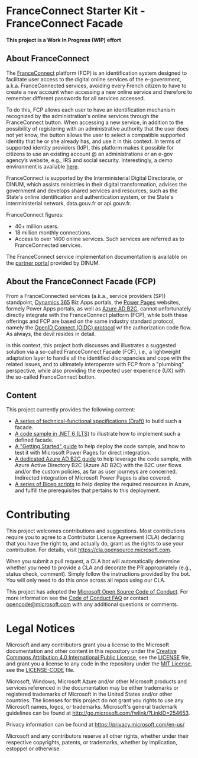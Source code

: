 # FranceConnect Starter Kit - FranceConnect Facade

**This project is a Work In Progress (WIP) effort**

## About FranceConnect

The [FranceConnect](https://franceconnect.gouv.fr) platform (FCP) is an identification system designed to facilitate user access to the digital online services of the e-government, a.k.a. FranceConnected services, avoiding every French citizen to have to create a new account when accessing a new online service and therefore to remember different passwords for all services accessed.

To do this, FCP allows each user to have an identification mechanism recognized by the administration's online services through the FranceConnect button. When accessing a new service, in addition to the possibility of registering with an administrative authority that the user does not yet know, the button allows the user to select a compatible supported identity that he or she already has, and use it in this context. In terms of supported identity providers (IdP), this platform makes it possible for citizens to use an existing account @ an administrations or an e-gov agency’s website, e.g., IRS and social security. Interestingly, a demo environment is available [here](https://fournisseur-de-service.dev-franceconnect.fr).

FranceConnect is supported by the Interministerial Digital Directorate, or DINUM, which assists ministries in their digital transformation, advises the government and develops shared services and resources, such as the State's online identification and authentication system, or the State's interministerial network, data.gouv.fr or api.gouv.fr.

FranceConnect figures:
- 40+ million users.
- 18 million monthly connections.
- Access to over 1400 online services. Such services are referred as to FranceConnected services.

The FranceConnect service implementation documentation is available on the [partner portal](https://partenaires.franceconnect.gouv.fr/) provided by DINUM.

## About the FranceConnect Facade (FCP)

From a FranceConnected services (a.k.a., service providers (SP)) standpoint, [Dynamics 365](https://dynamics.microsoft.com/) Biz Apps portals, the [Power Pages](https://powerpages.microsoft.com/) websites, formely Power Apps portals, as well as [Azure AD B2C](https://azure.microsoft.com/en-us/services/active-directory/external-identities/b2c/#overview), cannot unfortunately directly integrate with the FranceConnect platform (FCP), while both these offerings and FCP are based on the same industry standard protocol, namely the [OpenID Connect (OIDC) protocol](https://openid.net/specs/openid-connect-core-1_0.html) w/ the authorization code flow. As always, the devil resides in detail. 

in this context, this project both discusses and illustrates a suggested solution via a so-called FranceConnect Facade (FCF), i.e., a lightweight adaptation layer to handle all the identified discrepancies and cope with the related issues, and to ultimately interoperate with FCP from a "plumbing" perspective, while also providing the expected user experience (UX) with the so-called FranceConnect button. 

## Content

This project currently provides the following content:
- [A series of technical-functional specifications (Draft)](https://github.com/microsoft/franceconnect-facade-dotnet-webapp-aspnetcore/tree/master/Specifications) to build such a facade.
- [A code sample in .NET 6 (LTS)](https://github.com/microsoft/franceconnect-facade-dotnet-webapp-aspnetcore/tree/master/Source) to illustrate how to implement such a defined facade. 
- [A "Getting Started" guide](https://github.com/microsoft/franceconnect-facade-dotnet-webapp-aspnetcore/tree/master/Documentation) to help deploy the code sample, and how to test it with Microsoft Power Pages for direct integration.
- [A dedicated Azure AD B2C guide](https://github.com/microsoft/franceconnect-facade-dotnet-webapp-aspnetcore/tree/master/Documentation) to help leverage the code sample, with Azure Active Directory B2C (Azure AD B2C) with the B2C user flows and/or the custom policies, as far as user journeys are concerned. Indirected integration of Microsoft Power Pages is also covered.
- [A series of Bicep scripts](https://github.com/microsoft/franceconnect-facade-dotnet-webapp-aspnetcore/tree/main/Scripts) to help deploy the required resources in Azure, and fulfill the prerequisites that pertains to this deployment.

# Contributing

This project welcomes contributions and suggestions.  Most contributions require you to agree to a
Contributor License Agreement (CLA) declaring that you have the right to, and actually do, grant us
the rights to use your contribution. For details, visit https://cla.opensource.microsoft.com.

When you submit a pull request, a CLA bot will automatically determine whether you need to provide
a CLA and decorate the PR appropriately (e.g., status check, comment). Simply follow the instructions
provided by the bot. You will only need to do this once across all repos using our CLA.

This project has adopted the [Microsoft Open Source Code of Conduct](https://opensource.microsoft.com/codeofconduct/).
For more information see the [Code of Conduct FAQ](https://opensource.microsoft.com/codeofconduct/faq/) or
contact [opencode@microsoft.com](mailto:opencode@microsoft.com) with any additional questions or comments.

# Legal Notices

Microsoft and any contributors grant you a license to the Microsoft documentation and other content
in this repository under the [Creative Commons Attribution 4.0 International Public License](https://creativecommons.org/licenses/by/4.0/legalcode),
see the [LICENSE](LICENSE) file, and grant you a license to any code in the repository under the [MIT License](https://opensource.org/licenses/MIT), see the
[LICENSE-CODE](LICENSE-CODE) file.

Microsoft, Windows, Microsoft Azure and/or other Microsoft products and services referenced in the documentation
may be either trademarks or registered trademarks of Microsoft in the United States and/or other countries.
The licenses for this project do not grant you rights to use any Microsoft names, logos, or trademarks.
Microsoft's general trademark guidelines can be found at http://go.microsoft.com/fwlink/?LinkID=254653.

Privacy information can be found at https://privacy.microsoft.com/en-us/

Microsoft and any contributors reserve all other rights, whether under their respective copyrights, patents,
or trademarks, whether by implication, estoppel or otherwise.
